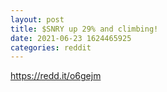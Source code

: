 ```yaml
--- 
layout: post 
title: $SNRY up 29% and climbing! 
date: 2021-06-23 1624465925 
categories: reddit 
--- 
```

https://redd.it/o6gejm